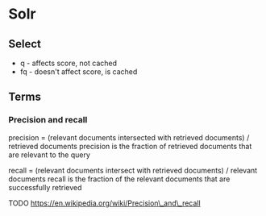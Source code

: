 # Solr

## Select

 - q - affects score, not cached
 - fq - doesn't affect score, is cached

## Terms

### Precision and recall

precision = (relevant documents intersected with retrieved documents) / retrieved documents
precision is the fraction of retrieved documents that are relevant to the query

recall = (relevant documents intersect with retrieved documents) / relevant documents
recall is the fraction of the relevant documents that are successfully retrieved

TODO https://en.wikipedia.org/wiki/Precision\_and\_recall
